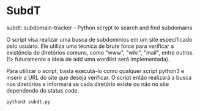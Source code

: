 # SubdT
subdt: subdomain-tracker - Python scrypt to search and find subdomains

O script visa realizar uma busca de subdomínios em um site especificado pelo usuário. Ele utiliza uma técnica de brute force para verificar a existência de diretórios comuns, como "www", "wiki", "mail", entre outros. 
(!> futuramente a ideia de add uma wordlist será implementada).

Para utilizar o script, basta executá-lo como qualquer script python3 e inserir a URL do site que deseja verificar. 
O script então realizará a busca nos diretórios e informará se cada diretório existe ou não no site dependendo do status code.

```bash
python3 subdt.py
```
